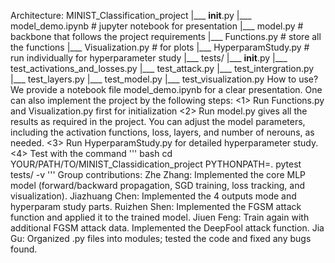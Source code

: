 Architecture:
MINIST_Classification_project
|___ __init__.py
|___ model_demo.ipynb # jupyter notebook for presentation
|___ model.py # backbone that follows the project requirements
|___ Functions.py # store all the functions
|___ Visualization.py # for plots
|___ HyperparamStudy.py # run individually for hyperparameter study
|___ tests/
     |___  __init__.py
     |___ test_activations_and_losses.py
     |___ test_attack.py
     |___ test_intergration.py
     |___ test_layers.py
     |___ test_model.py
     |___ test_visualization.py
How to use?
We provide a notebook file model_demo.ipynb for a clear presentation.
One can also implement the project by the following steps:
<1> Run Functions.py and Visualization.py first for initialization
<2> Run model.py gives all the results as required in the project.
    You can adjust the model parameters, including the activation functions, loss, layers, and number of nerouns, as needed.
<3> Run HyperparamStudy.py for detailed hyperparameter study.
<4> Test with the command
    '''
    bash
    cd YOUR/PATH/TO/MINIST_Classidication_project
    PYTHONPATH=. pytest tests/ -v
    '''
Group contributions:
Zhe Zhang: Implemented the core MLP model (forward/backward propagation, SGD training, loss tracking, and visualization).
Jiazhuang Chen: Implemented the 4 outputs mode and hyperparam study parts.
Ruizhen Shen: Implemented the FGSM attack function and applied it to the trained model.
Jiuen Feng: Train again with additional FGSM attack data. Implemented the DeepFool attack function.
Jia Gu: Organized .py files into modules; tested the code and fixed any bugs found.
